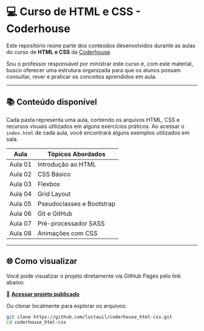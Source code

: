 # 💻 Curso de HTML e CSS - Coderhouse

Este repositório reúne parte dos conteúdos desenvolvidos durante as aulas do curso de **HTML e CSS** da [Coderhouse](https://www.coderhouse.com.br).

Sou o professor responsável por ministrar este curso e, com este material, busco oferecer uma estrutura organizada para que os alunos possam consultar, rever e praticar os conceitos aprendidos em aula.

---

## 📚 Conteúdo disponível

Cada pasta representa uma aula, contendo os arquivos HTML, CSS e recursos visuais utilizados em alguns exercícios práticos. Ao acessar o `index.html` de cada aula, você encontrará alguns exemplos utilizados em sala.

| Aula | Tópicos Abordados |
|------|--------------------|
| Aula 01 | Introdução ao HTML |
| Aula 02 | CSS Básico |
| Aula 03 | Flexbox |
| Aula 04 | Grid Layout |
| Aula 05 | Pseudoclasses e Bootstrap |
| Aula 06 | Git e GitHub |
| Aula 07 | Pré-processador SASS |
| Aula 08 | Animações com CSS |

---

## 🌐 Como visualizar

Você pode visualizar o projeto diretamente via GitHub Pages pelo link abaixo:

🔗 **[Acessar projeto publicado](https://luctauil.github.io/coderhouse_html-css/)**

Ou clonar localmente para explorar os arquivos:

```bash
git clone https://github.com/luctauil/coderhouse_html-css.git
cd coderhouse_html-css
